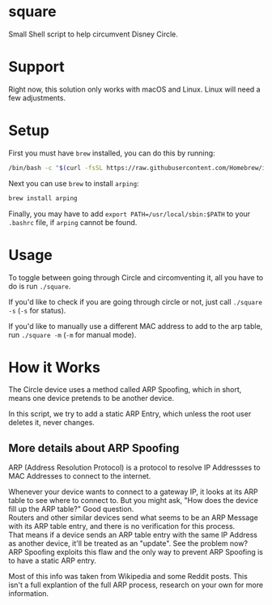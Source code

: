 # square
Small Shell script to help circumvent Disney Circle.

# Support

Right now, this solution only works with macOS and Linux. Linux will need a few adjustments.

# Setup

First you must have `brew` installed, you can do this by running:

```sh
/bin/bash -c "$(curl -fsSL https://raw.githubusercontent.com/Homebrew/install/master/install.sh)"
```

Next you can use `brew` to install `arping`:

```sh
brew install arping
```

Finally, you may have to add `export PATH=/usr/local/sbin:$PATH` to your `.bashrc` file, if `arping` cannot be found.

# Usage

To toggle between going through Circle and circomventing it, all you have to do is run `./square`.

If you'd like to check if you are going through circle or not, just call `./square -s` (`-s` for status).

If you'd like to manually use a different MAC address to add to the arp table, run `./square -m` (`-m` for manual mode).

# How it Works

The Circle device uses a method called ARP Spoofing, which in short, means one device pretends to be another device.

In this script, we try to add a static ARP Entry, which unless the root user deletes it, never changes.

## More details about ARP Spoofing

ARP (Address Resolution Protocol) is a protocol to resolve IP Addressses to MAC Addresses to connect to the internet.

Whenever your device wants to connect to a gateway IP, it looks at its ARP table to see where to connect to. But you might ask, "How does the device fill up the ARP table?" Good question. \
Routers and other similar devices send what seems to be an ARP Message with its ARP table entry, and there is no verification for this process. \
That means if a device sends an ARP table entry with the same IP Address as another device, it'll be treated as an "update". See the problem now? \
ARP Spoofing exploits this flaw and the only way to prevent ARP Spoofing is to have a static ARP entry.

Most of this info was taken from Wikipedia and some Reddit posts. This isn't a full explantion of the full ARP process, research on your own for more information.
